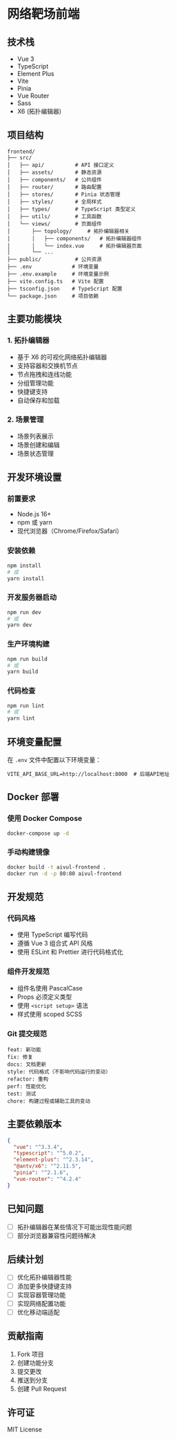 # 网络靶场前端

## 技术栈

- Vue 3
- TypeScript
- Element Plus
- Vite
- Pinia
- Vue Router
- Sass
- X6 (拓扑编辑器)

## 项目结构

```
frontend/
├── src/
│   ├── api/          # API 接口定义
│   ├── assets/       # 静态资源
│   ├── components/   # 公共组件
│   ├── router/       # 路由配置
│   ├── stores/       # Pinia 状态管理
│   ├── styles/       # 全局样式
│   ├── types/        # TypeScript 类型定义
│   ├── utils/        # 工具函数
│   └── views/        # 页面组件
│       ├── topology/     # 拓扑编辑器相关
│       │   ├── components/   # 拓扑编辑器组件
│       │   └── index.vue     # 拓扑编辑器页面
│       └── ...
├── public/           # 公共资源
├── .env             # 环境变量
├── .env.example     # 环境变量示例
├── vite.config.ts   # Vite 配置
├── tsconfig.json    # TypeScript 配置
└── package.json     # 项目依赖
```

## 主要功能模块

### 1. 拓扑编辑器
- 基于 X6 的可视化网络拓扑编辑器
- 支持容器和交换机节点
- 节点拖拽和连线功能
- 分组管理功能
- 快捷键支持
- 自动保存和加载

### 2. 场景管理
- 场景列表展示
- 场景创建和编辑
- 场景状态管理

## 开发环境设置

### 前置要求
- Node.js 16+
- npm 或 yarn
- 现代浏览器（Chrome/Firefox/Safari）

### 安装依赖
```bash
npm install
# 或
yarn install
```

### 开发服务器启动
```bash
npm run dev
# 或
yarn dev
```

### 生产环境构建
```bash
npm run build
# 或
yarn build
```

### 代码检查
```bash
npm run lint
# 或
yarn lint
```

## 环境变量配置

在 `.env` 文件中配置以下环境变量：

```env
VITE_API_BASE_URL=http://localhost:8000  # 后端API地址
```

## Docker 部署

### 使用 Docker Compose
```bash
docker-compose up -d
```

### 手动构建镜像
```bash
docker build -t aivul-frontend .
docker run -d -p 80:80 aivul-frontend
```

## 开发规范

### 代码风格
- 使用 TypeScript 编写代码
- 遵循 Vue 3 组合式 API 风格
- 使用 ESLint 和 Prettier 进行代码格式化

### 组件开发规范
- 组件名使用 PascalCase
- Props 必须定义类型
- 使用 `<script setup>` 语法
- 样式使用 scoped SCSS

### Git 提交规范
```
feat: 新功能
fix: 修复
docs: 文档更新
style: 代码格式（不影响代码运行的变动）
refactor: 重构
perf: 性能优化
test: 测试
chore: 构建过程或辅助工具的变动
```

## 主要依赖版本

```json
{
  "vue": "^3.3.4",
  "typescript": "^5.0.2",
  "element-plus": "^2.3.14",
  "@antv/x6": "^2.11.5",
  "pinia": "^2.1.6",
  "vue-router": "^4.2.4"
}
```

## 已知问题

- [ ] 拓扑编辑器在某些情况下可能出现性能问题
- [ ] 部分浏览器兼容性问题待解决

## 后续计划

- [ ] 优化拓扑编辑器性能
- [ ] 添加更多快捷键支持
- [ ] 实现容器管理功能
- [ ] 实现网络配置功能
- [ ] 优化移动端适配

## 贡献指南

1. Fork 项目
2. 创建功能分支
3. 提交更改
4. 推送到分支
5. 创建 Pull Request

## 许可证

MIT License

